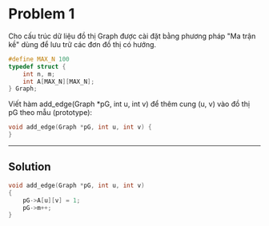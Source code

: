 # Problem 1

Cho cấu trúc dữ liệu đồ thị Graph được cài đặt bằng phương pháp "Ma  trận kề" dùng để lưu trữ các đơn đồ thị có hướng.

```c
#define MAX_N 100
typedef struct {
    int n, m;
    int A[MAX_N][MAX_N];
} Graph;
```

Viết hàm add_edge(Graph *pG, int u, int v) để thêm cung (u, v) vào đồ thị pG theo mẫu (prototype):

```c
void add_edge(Graph *pG, int u, int v) {
}
```

---

## Solution

```c
void add_edge(Graph *pG, int u, int v)
{
    pG->A[u][v] = 1;
    pG->m++;
}
```
